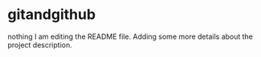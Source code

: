 # gitandgithub
nothing
I am editing the README file. Adding some more details about the project description.
